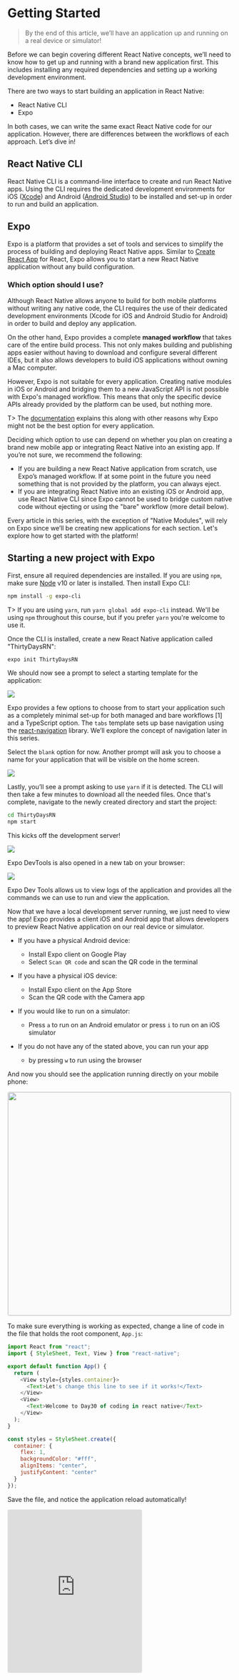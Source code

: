 # Getting Started

> By the end of this article, we’ll have an application up and running on a real device or simulator!

Before we can begin covering different React Native concepts, we’ll need to know how to get up and running with a brand new application first. This includes installing any required dependencies and setting up a working development environment.

There are two ways to start building an application in React Native:

- React Native CLI
- Expo

In both cases, we can write the same exact React Native code for our application. However, there are differences between the workflows of each approach. Let’s dive in!

## React Native CLI

React Native CLI is a command-line interface to create and run React Native apps. Using the CLI requires the dedicated development environments for iOS ([Xcode](https://developer.apple.com/xcode/)) and Android ([Android Studio](https://developer.android.com/studio)) to be installed and set-up in order to run and build an application.

## Expo

Expo is a platform that provides a set of tools and services to simplify the process of building and deploying React Native apps. Similar to [Create React App](https://create-react-app.dev/) for React, Expo allows you to start a new React Native application without any build configuration.

### Which option should I use?

Although React Native allows anyone to build for both mobile platforms without writing any native code, the CLI requires the use of their dedicated development environments (Xcode for iOS and Android Studio for Android) in order to build and deploy any application.

On the other hand, Expo provides a complete **managed workflow** that takes care of the entire build process. This not only makes building and publishing apps easier without having to download and configure several different IDEs, but it also allows developers to build iOS applications without owning a Mac computer.

However, Expo is not suitable for every application. Creating native modules in iOS or Android and bridging them to a new JavaScript API is not possible with Expo's managed workflow. This means that only the specific device APIs already provided by the platform can be used, but nothing more.

T> The [documentation](https://docs.expo.io/versions/v34.0.0/introduction/why-not-expo/0) explains this along with other reasons why Expo might not be the best option for every application.

Deciding which option to use can depend on whether you plan on creating a brand new mobile app or integrating React Native into an existing app. If you’re not sure, we recommend the following:

- If you are building a new React Native application from scratch, use Expo’s managed workflow. If at some point in the future you need something that is not provided by the platform, you can always eject.
- If you are integrating React Native into an existing iOS or Android app, use React Native CLI since Expo cannot be used to bridge custom native code without ejecting or using the "bare" workflow (more detail below).

Every article in this series, with the exception of "Native Modules", will rely on Expo since we’ll be creating new applications for each section. Let's explore how to get started with the platform!

## Starting a new project with Expo

First, ensure all required dependencies are installed. If you are using `npm`, make sure [Node](https://nodejs.org/en/) v10 or later is installed. Then install Expo CLI:

```bash
npm install -g expo-cli
```

T> If you are using `yarn`, run `yarn global add expo-cli` instead. We'll be using `npm` throughout this course, but if you prefer `yarn` you're welcome to use it.

Once the CLI is installed, create a new React Native application called "ThirtyDaysRN":

```bash
expo init ThirtyDaysRN
```

We should now see a prompt to select a starting template for the application:

![](public/images/expo-template-selection.png)

Expo provides a few options to choose from to start your application such as a completely minimal set-up for both managed and bare workflows [1] and a TypeScript option. The `tabs` template sets up base navigation using the [react-navigation](https://reactnavigation.org/) library. We’ll explore the concept of navigation later in this series.

Select the `blank` option for now. Another prompt will ask you to choose a name for your application that will be visible on the home screen.

![](public/images/expo-options.png)

Lastly, you’ll see a prompt asking to use `yarn` if it is detected. The CLI will then take a few minutes to download all the needed files. Once that's complete, navigate to the newly created directory and start the project:

```bash
cd ThirtyDaysRN
npm start
```

This kicks off the development server!

![](public/images/expo-dev-server.png)

Expo DevTools is also opened in a new tab on your browser:

![](public/images/expo-devtools.png)

Expo Dev Tools allows us to view logs of the application and provides all the commands we can use to run and view the application.

Now that we have a local development server running, we just need to view the app! Expo provides a client iOS and Android app that allows developers to preview React Native application on our real device or simulator.

- If you have a physical Android device:

  - Install Expo client on Google Play
  - Select `Scan QR code` and scan the QR code in the terminal

- If you have a physical iOS device:

  - Install Expo client on the App Store
  - Scan the QR code with the Camera app

- If you would like to run on a simulator:
  - Press `a` to run on an Android emulator or press `i` to run on an iOS simulator

- If you do not have any of the stated above, you can run your app
  - by pressing `w` to run using the browser

And now you should see the application running directly on your mobile phone:

<img src="public/images/expo-hello-world.png" style="background:#fafafa;border:1px solid rgba(0,0,0,.08);border-radius:4px;height:500px;">

To make sure everything is working as expected, change a line of code in the file that holds the root component, `App.js`:

```js
import React from "react";
import { StyleSheet, Text, View } from "react-native";

export default function App() {
  return (
    <View style={styles.container}>
      <Text>Let's change this line to see if it works!</Text>
    </View>
    <View>
      <Text>Welcome to Day30 of coding in react native</Text>
    </View>
  );
}

const styles = StyleSheet.create({
  container: {
    flex: 1,
    backgroundColor: "#fff",
    alignItems: "center",
    justifyContent: "center"
  }
});
```

Save the file, and notice the application reload automatically!

<iframe src="https://snack.expo.io/embedded/@houssein/first-change?preview=true&platform=web" style="height: 26em;border:1px solid rgba(0,0,0,.08);border-radius:4px;background:center no-repeat url('https://i.imgur.com/5apDm5w.gif'), #fafafa;" />

Now that we’ve covered how to get started with React Native, tomorrow we’ll write our very first component!

#### Footnotes

[1]: It is always possible to eject from an Expo managed workflow application to a bare workflow or select it from the very beginning. This transitions your app to use the React Native CLI. Expo APIs will then need to be imported like any other third-party library.
